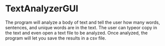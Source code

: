# TextAnalyzerGUI
The program will analyze a body of text and tell the user
how many words, sentences, and unique words are in the text.
The user can typeor copy in the text and even open a text file
to be analyzed. Once analyzed, the program will let you save
the results in a csv file.

